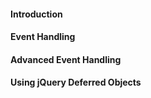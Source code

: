 #### Introduction

#### Event Handling

#### Advanced Event Handling

#### Using jQuery Deferred Objects
